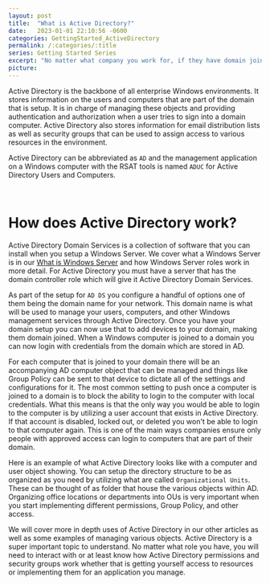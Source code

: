 ```yaml
---
layout: post
title:  "What is Active Directory?"
date:   2023-01-01 22:10:56 -0600
categories: GettingStarted_ActiveDirectory
permalink: /:categories/:title
series: Getting Started Series
excerpt: "No matter what company you work for, if they have domain joined Windows computers they will be using Active Directory."
picture: 
---
```


Active Directory is the backbone of all enterprise Windows environments. It stores information on the users and computers that are part of the domain that is setup. It is in charge of managing these objects and providing authentication and authorization when a user tries to sign into a domain computer. Active Directory also stores information for email distribution lists as well as security groups that can be used to assign access to various resources in the environment.

Active Directory can be abbreviated as `AD` and the management application on a Windows computer with the RSAT tools is named `ADUC` for Active Directory Users and Computers.

<br>

# How does Active Directory work?
Active Directory Domain Services is a collection of software that you can install when you setup a Windows Server. We cover what a Windows Server is in our [What is Windows Server](https://it-techbytes.com/gettingstarted_windowsserveradministration/WhatIsWinServer) and how Windows Server roles work in more detail. For Active Directory you must have a server that has the domain controller role which will give it Active Directory Domain Services.

As part of the setup for `AD DS` you configure a handful of options one of them being the domain name for your network. This domain name is what will be used to manage your users, computers, and other Windows management services through Active Directory. Once you have your domain setup you can now use that to add devices to your domain, making them domain joined. When a Windows computer is joined to a domain you can now login with credentials from the domain which are stored in AD. 

For each computer that is joined to your domain there will be an accompanying AD computer object that can be managed and things like Group Policy can be sent to that device to dictate all of the settings and configurations for it. The most common setting to push once a computer is joined to a domain is to block the ability to login to the computer with local credentials. What this means is that the only way you would be able to login to the computer is by utilizing a user account that exists in Active Directory. If that account is disabled, locked out, or deleted you won't be able to login to that computer again. This is one of the main ways companies ensure only people with approved access can login to computers that are part of their domain.

Here is an example of what Active Directory looks like with a computer and user object showing. You can setup the directory structure to be as organized as you need by utilizing what are called `Organizational Units`. These can be thought of as folder that house the various objects within AD. Organizing office locations or departments into OUs is very important when you start implementing different permissions, Group Policy, and other access.


We will cover more in depth uses of Active Directory in our other articles as well as some examples of managing various objects. Active Directory is a super important topic to understand. No matter what role you have, you will need to interact with or at least know how Active Directory permissions and security groups work whether that is getting yourself access to resources or implementing them for an application you manage. 